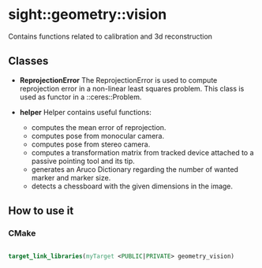 # sight::geometry::vision

Contains functions related to calibration and 3d reconstruction

## Classes

- **ReprojectionError**
  The ReprojectionError is used to compute reprojection error in a non-linear least squares problem.
  This class is used as functor in a ::ceres::Problem.

- **helper**
  Helper contains useful functions:
  - computes the mean error of reprojection.
  - computes pose from monocular camera.
  - computes pose from stereo camera.
  - computes a transformation matrix from tracked device attached to a passive pointing tool and its tip.
  - generates an Aruco Dictionary regarding the number of wanted marker and marker size.
  - detects a chessboard with the given dimensions in the image.

## How to use it

### CMake

```cmake

target_link_libraries(myTarget <PUBLIC|PRIVATE> geometry_vision)

```


